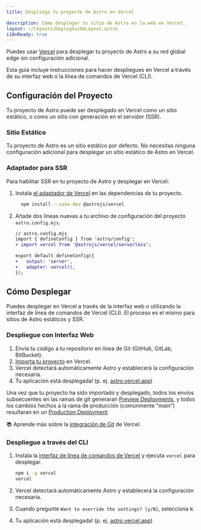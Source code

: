 ```yaml
---
title: Despliega tu proyecto de Astro en Vercel

description: Cómo desplegar tu sitio de Astro en la web en Vercel.
layout: ~/layouts/DeployGuideLayout.astro
i18nReady: true
---
```


Puedes usar [Vercel](http://vercel.com/) para desplegar tu proyecto de Astro a su red global edge sin configuración adicional.


Esta guía incluye instrucciones para hacer despliegues en Vercel a través de su interfaz web o la línea de comandos de Vercel (CLI).

## Configuración del Proyecto

Tu proyecto de Astro puede ser desplegado en Vercel como un sitio estático, o como un sitio con generación en el servidor (SSR).

### Sitio Estático

Tu proyecto de Astro es un sitio estático por defecto. No necesitas ninguna configuración adicional para desplegar un sitio estático de Astro en Vercel. 

### Adaptador para SSR

Para habilitar SSR en tu proyecto de Astro y desplegar en Vercel:

1. Instala [el adaptador de Vercel](https://github.com/withastro/astro/tree/main/packages/integrations/vercel) en las dependencias de tu proyecto.

    ```bash
      npm install --save-dev @astrojs/vercel
    ```

1. Añade dos líneas nuevas a tu archivo de configuración del proyecto `astro.config.mjs`.

    ```diff
    // astro.config.mjs
    import { defineConfig } from 'astro/config';
    + import vercel from '@astrojs/vercel/serverless';

    export default defineConfig({
    +   output: 'server',
    +   adapter: vercel(),
    });
    ```

## Cómo Desplegar

Puedes desplegar en Vercel a través de la interfaz web o utilizando la interfaz de línea de comandos de Vercel (CLI). El proceso es el mismo para sitios de Astro estáticos y SSR.

### Despliegue con Interfaz Web

1. Envía tu código a tu repositorio en línea de Git (GitHub, GitLab, BitBucket).
2. [Importa tu proyecto](https://vercel.com/new) en Vercel.
3. Vercel detectará automáticamente Astro y establecerá la configuración necesaria.
4. Tu aplicación está desplegada! (p. ej. [astro.vercel.app](https://astro.vercel.app/))

Una vez que tu proyecto ha sido importado y desplegado, todos los envíos subsecuentes en las ramas de git generaran [Preview Deployments](https://vercel.com/docs/concepts/deployments/environments#preview), y todos los cambios hechos a la rama de producción (comúnmente “main”) resultaran en un [Production Deployment](https://vercel.com/docs/concepts/deployments/environments#production).

📚 Aprende más sobre la [integración de Git](https://vercel.com/docs/concepts/git) de Vercel.


### Despliegue a través del CLI

1. Instala la [interfaz de línea de comandos de Vercel](https://vercel.com/cli) y ejecuta `vercel` para desplegar.

    ```bash
    npm i -g vercel
    vercel
    ```

2. Vercel detectará automáticamente Astro y establecerá la configuración necesaria.
3. Cuando pregunte `Want to override the settings? [y/N]`, selecciona `N`.
4. Tu aplicación está desplegada! (p. ej. [astro.vercel.app](https://astro.vercel.app/))
